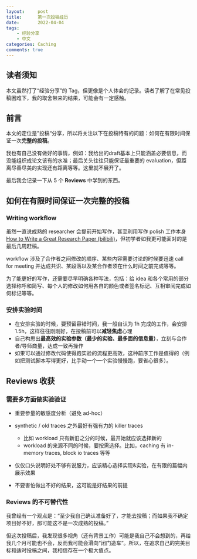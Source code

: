 ```yaml
---
layout:     post
title:      第一次投稿经历
date:       2022-04-04
tags:
    - 经验分享
    - 中文
categories: Caching
comments: true
---
```


## 读者须知

本文虽然打了“经验分享”的 Tag，但更像是个人体会的记录。读者了解了在常见投稿困难下，我的取舍带来的结果，可能会有一定感触。

## 前言

本文的定位是”投稿“分享，所以将关注以下在投稿特有的问题：如何在有限时间保证一次**完整的投稿**。

我也有自己没有做好的事情，例如：我给出的draft基本上只能涵盖必要信息，而没能组织成论文该有的水准；最后关头往往只能保证最重要的 evaluation，但距离尽善尽美的实现还有距离等等。这里就不展开了。

最后我会记录一下从 5 个 **Reviews** 中学到的东西。

## 如何在有限时间保证一次完整的投稿

### Writing workflow

虽然一直说成熟的 researcher 会提前开始写作，甚至利用写作 polish 工作本身 [<u>How to Write a Great Research Paper (bilibili)</u>](https://b23.tv/jOBW38O)，但初学者如我更可能面对的是最后几周赶稿。

workflow 涉及了合作者之间修改的顺序、某些内容需要讨论的时候要迅速 call for meeting 并达成共识、某段落以及某合作者须在什么时间之前完成等等。

为了能更好的写作，还需要尽早明确各种写法，包括：给 idea 和各个常用的部分选择称呼和简写、每个人的修改如何用各自的颜色或者签名标记、互相审阅完成如何标记等等。

### 安排实验时间

- 在安排实验的时候，要预留容错时间，我一般自认为 1h 完成的工作，会安排 1.5h，这样往往刚刚好，在投稿前可以**减轻焦虑**心理
- 自己构思出**最高效的实验参数（最少的实验、最多面的信息量）**，立刻与合作者/导师商量，达成一致再操作
- 如果可以通过修改代码使得跑实验的流程更高效，这种前序工作是值得的（例如把测试脚本写得更好，比手动一个一个实验慢慢跑，要省心很多）。

## Reviews 收获

### 需要多方面做实验验证

- 重要参量的敏感度分析（避免 ad-hoc）
- synthetic / old traces 之外最好有强有力的 killer traces
  - 比如 workload 只有新旧之分的时候，最开始就应该选择新的
  - workload 的来源不同的时候，要按需选择。比如，caching  有 in-memory traces, block io traces 等等

- 仅仅口头说明好处不够有说服力，应该精心选择实现&实验，在有限的篇幅内展示效果
- 不要害怕做出不好的结果，这可能是好结果的前提

### Reviews 的不可替代性

我曾经有一个观点是：“至少我自己确认准备好了，才能去投稿；而如果我不确定项目好不好，那可能这不是一次成熟的投稿。”

但这次投稿后，我发现很多视角（还有背景工作）可能是我自己不会想到的，再给我几个月可能也不会，反而我可能会滑向“闭门造车”。所以，在追求自己的完美目标和适时投稿之间，我相信存在一个极大值点。
